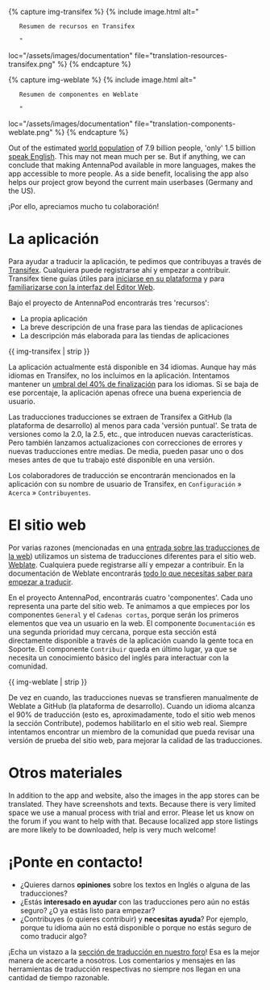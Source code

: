 {% capture img-transifex %} {% include image.html alt="

       Resumen de recursos en Transifex

       "

loc="/assets/images/documentation" file="translation-resources-transifex.png" %}
{% endcapture %}

{% capture img-weblate %} {% include image.html alt="

       Resumen de componentes en Weblate

       "

loc="/assets/images/documentation" file="translation-components-weblate.png" %}
{% endcapture %}

Out of the estimated [world
population](https://en.wikipedia.org/wiki/World_population) of 7.9 billion
people, 'only' 1.5 billion [speak
English](https://www.ethnologue.com/insights/ethnologue200/). This may not mean
much per se. But if anything, we can conclude that making AntennaPod available
in more languages, makes the app accessible to more people. As a side benefit,
localising the app also helps our project grow beyond the current main userbases
(Germany and the US).

¡Por ello, apreciamos mucho tu colaboración!

# La aplicación

Para ayudar a traducir la aplicación, te pedimos que contribuyas a través de
[Transifex](https://www.transifex.com/antennapod/antennapod/). Cualquiera puede
registrarse ahí y empezar a contribuir. Transifex tiene guías útiles para
[iniciarse en su
plataforma](https://docs.transifex.com/getting-started-1/translators) y para
[familiarizarse con la interfaz del Editor
Web](https://docs.transifex.com/translation/translating-with-the-web-editor).

Bajo el proyecto de AntennaPod encontrarás tres 'recursos':

- La propia aplicación
- La breve descripción de una frase para las tiendas de aplicaciones
- La descripción más elaborada para las tiendas de aplicaciones

{{ img-transifex | strip }}

La aplicación actualmente está disponible en 34 idiomas. Aunque hay más idiomas
en Transifex, no los incluimos en la aplicación. Intentamos mantener un [umbral
del 40% de finalización](https://github.com/AntennaPod/AntennaPod/pull/4112)
para los idiomas. Si se baja de ese porcentaje, la aplicación apenas ofrece una
buena experiencia de usuario.

Las traducciones traducciones se extraen de Transifex a GitHub (la plataforma de
desarrollo) al menos para cada 'versión puntual'. Se trata de versiones como la
2.0, la 2.5, etc., que introducen nuevas características. Pero también lanzamos
actualizaciones con correcciones de errores y nuevas traducciones entre medias.
De media, pueden pasar uno o dos meses antes de que tu trabajo esté disponible
en una versión.

Los colaboradores de traducción se encontrarán mencionados en la aplicación con
su nombre de usuario de Transifex, en `Configuración` » `Acerca` »
`Contribuyentes`.

# El sitio web

Por varias razones (mencionadas en una [entrada sobre las traducciones de la
web](/blog/2022/01/website-translations)) utilizamos un sistema de traducciones
diferentes para el sitio web.
[Weblate](https://hosted.weblate.org/projects/antennapod/). Cualquiera puede
registrarse allí y empezar a contribuir. En la documentación de Weblate
encontrarás [todo lo que necesitas saber para empezar a
traducir](https://docs.weblate.org/en/latest/user/translating.html).

En el proyecto AntennaPod, encontrarás cuatro 'componentes'. Cada uno representa
una parte del sitio web. Te animamos a que empieces por los componentes
`General` y el `Cadenas cortas`, porque serán los primeros elementos que vea un
usuario en la web. El componente `Documentación` es una segunda prioridad muy
cercana, porque esta sección está directamente disponible a través de la
aplicación cuando la gente toca en Soporte. El componente `Contribuir` queda en
último lugar, ya que se necesita un conocimiento básico del inglés para
interactuar con la comunidad.

{{ img-weblate | strip }}

De vez en cuando, las traducciones nuevas se transfieren manualmente de Weblate a
GitHub (la plataforma de desarrollo). Cuando un idioma alcanza el 90% de
traducción (esto es, aproximadamente, todo el sitio web menos la sección
Contribute), podemos habilitarlo en el sitio web real. Siempre intentamos
encontrar un miembro de la comunidad que pueda revisar una versión de prueba del
sitio web, para mejorar la calidad de las traducciones.

# Otros materiales

In addition to the app and website, also the images in the app stores can be
translated. They have screenshots and texts. Because there is very limited space
we use a manual process with trial and error. Please let us know on the forum if
you want to help with that. Because localized app store listings are more likely
to be downloaded, help is very much welcome!

# ¡Ponte en contacto!

* ¿Quieres darnos **opiniones** sobre los textos en Inglés o alguna de las
traducciones?
* ¿Estás **interesado en ayudar** con las traducciones pero aún no estás seguro?
¿O ya estás listo para empezar?
* ¿Contribuyes (o quieres contribuir) y **necesitas ayuda**? Por ejemplo, porque
tu idioma aún no está disponible o porque no estás seguro de como traducir
algo?

¡Echa un vistazo a la [sección de traducción en nuestro
foro](https://forum.antennapod.org/c/translations/11)! Esa es la mejor manera de
acercarte a nosotros. Los comentarios y mensajes en las herramientas de
traducción respectivas no siempre nos llegan en una cantidad de tiempo razonable.
